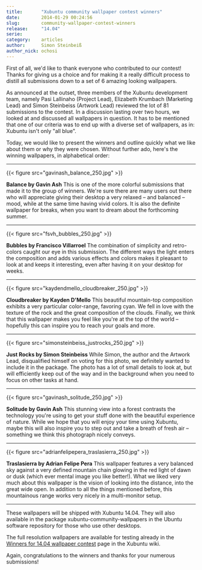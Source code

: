 ```yaml
---
title:       "Xubuntu community wallpaper contest winners"
date:        2014-01-29 00:24:56
slug:        community-wallpaper-contest-winners
release:     "14.04"
serie:       
category:    articles
author:      Simon Steinbeiß
author_nick: ochosi
---
```


First of all, we'd like to thank everyone who contributed to our contest! Thanks for giving us a choice and for making it a really difficult process to distill all submissions down to a set of 6 amazing looking wallpapers.

As announced at the outset, three members of the Xubuntu development team, namely Pasi Lallinaho (Project Lead), Elizabeth Krumbach (Marketing Lead) and Simon Steinbeiss (Artwork Lead) reviewed the lot of 81 submissions to the contest. In a discussion lasting over two hours, we looked at and discussed all wallpapers in question. It has to be mentioned that one of our criteria was to end up with a diverse set of wallpapers, as in: Xubuntu isn't only "all blue".

Today, we would like to present the winners and outline quickly what we like about them or why they were chosen. Without further ado, here's the winning wallpapers, in alphabetical order:

---

{{< figure src="gavinash_balance_250.jpg" >}}

**Balance by Gavin Ash**
This is one of the more colorful submissions that made it to the group of winners. We're sure there are many users out there who will appreciate giving their desktop a very relaxed – and balanced – mood, while at the same time having vivid colors. It is also the definite wallpaper for breaks, when you want to dream about the forthcoming summer.

---

{{< figure src="fsvh_bubbles_250.jpg" >}}

**Bubbles by Francisco Villarroel**
The combination of simplicity and retro-colors caught our eye in this submission. The different ways the light enters the composition and adds various effects and colors makes it pleasant to look at and keeps it interesting, even after having it on your desktop for weeks.

---

{{< figure src="kaydendmello_cloudbreaker_250.jpg" >}}

**Cloudbreaker by Kayden D'Mello**
This beautiful mountain-top composition exhibits a very particular color-range, favoring cyan. We fell in love with the texture of the rock and the great composition of the clouds. Finally, we think that this wallpaper makes you feel like you're at the top of the world – hopefully this can inspire you to reach your goals and more.

---

{{< figure src="simonsteinbeiss_justrocks_250.jpg" >}}

**Just Rocks by Simon Steinbeiss**
While Simon, the author and the Artwork Lead, disqualified himself on voting for this photo, we definitely wanted to include it in the package. The photo has a lot of small details to look at, but will efficiently keep out of the way and in the background when you need to focus on other tasks at hand.

---

{{< figure src="gavinash_solitude_250.jpg" >}}

**Solitude by Gavin Ash**
This stunning view into a forest contrasts the technology you're using to get your stuff done with the beautiful experience of nature. While we hope that you will enjoy your time using Xubuntu, maybe this will also inspire you to step out and take a breath of fresh air – something we think this photograph nicely conveys.

---

{{< figure src="adrianfelipepera_traslasierra_250.jpg" >}}

**Traslasierra by Adrian Felipe Pera**
This wallpaper features a very balanced sky against a very defined mountain chain glowing in the red light of dawn or dusk (which ever mental image you like better!). What we liked very much about this wallpaper is the vision of looking into the distance, into the great wide open. In addition to all the things mentioned before, this mountainous range works very nicely in a multi-monitor setup.

---

These wallpapers will be shipped with Xubuntu 14.04. They will also available in the package xubuntu-community-wallpapers in the Ubuntu software repository for those who use other desktops.

The full resolution wallpapers are available for testing already in the [Winners for 14.04 wallpaper contest](https://wiki.ubuntu.com/Xubuntu/Roadmap/Specifications/Trusty/CommunityWallpapers/Winners) page in the Xubuntu wiki.

Again, congratulations to the winners and thanks for your numerous submissions!

